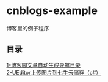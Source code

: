 # cnblogs-example
博客里的例子程序
## 目录
[1-博客园文章自动生成导航目录](http://www.cnblogs.com/ctxsdhy/p/5691589.html)  
[2-UEditor上传图片到七牛云储存（c#）](http://www.cnblogs.com/ctxsdhy/p/5720820.html)
